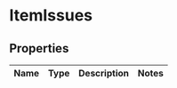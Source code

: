 # ItemIssues

## Properties
Name | Type | Description | Notes
------------ | ------------- | ------------- | -------------
